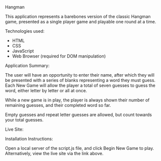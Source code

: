 Hangman

This application represents a barebones version of the classic Hangman game, presented as a single player game and playable
one round at a time.

Technologies used:
- HTML
- CSS
- JavaScript
- Web Browser (required for DOM manipulation)

Application Summary:

The user will have an opportunity to enter their name, after which they will be presented with a series of blanks representing a word they must guess. 
Each New Game will allow the player a total of seven guesses to guess the word, either letter by letter or all at once. 

While a new game is in play, the player is always shown their number of remaining guesses, and their completed word so far. 

Empty guesses and repeat letter guesses are allowed, but count towards your total guesses. 

Live Site:

Installation Instructions:

Open a local server of the script.js file, and click Begin New Game to play. Alternatively, view the live site via the link above.